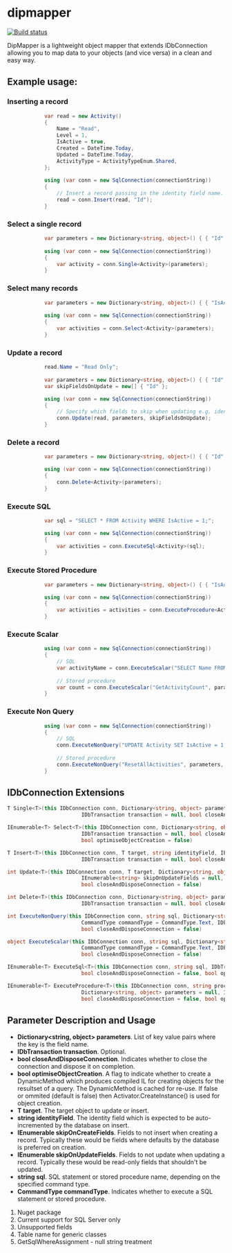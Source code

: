 # dipmapper

[![Build status](https://ci.appveyor.com/api/projects/status/rhnnr0xn7j8i5ayf?svg=true)](https://ci.appveyor.com/project/grantcolley/dipmapper)

DipMapper is a lightweight object mapper that extends IDbConnection allowing you to map data to your objects (and vice versa) in a clean and easy way.

## Example usage:

### Inserting a record
```C#
            var read = new Activity()
            {
                Name = "Read",
                Level = 1,
                IsActive = true,
                Created = DateTime.Today,
                Updated = DateTime.Today,
                ActivityType = ActivityTypeEnum.Shared,
            };
                
            using (var conn = new SqlConnection(connectionString))
            {
                // Insert a record passing in the identity field name.
                read = conn.Insert(read, "Id");
            }
```

### Select a single record
```C#
            var parameters = new Dictionary<string, object>() { { "Id", 123 } };
            
            using (var conn = new SqlConnection(connectionString))
            {
                var activity = conn.Single<Activity>(parameters);
            }
```

### Select many records
```C#
            var parameters = new Dictionary<string, object>() { { "IsActive", true } };
            
            using (var conn = new SqlConnection(connectionString))
            {
                var activities = conn.Select<Activity>(parameters);
            }
```

### Update a record
```C#
            read.Name = "Read Only";
            
            var parameters = new Dictionary<string, object>() { { "Id", 123 } };
            var skipFieldsOnUpdate = new[] { "Id" };

            using (var conn = new SqlConnection(connectionString))
            {
                // Specify which fields to skip when updating e.g. identity columns.
                conn.Update(read, parameters, skipFieldsOnUpdate);
            }
```

### Delete a record
```C#
            var parameters = new Dictionary<string, object>() { { "Id", 123 } };

            using (var conn = new SqlConnection(connectionString))
            {
                conn.Delete<Activity>(parameters);
            }
```

### Execute SQL
```C#
            var sql = "SELECT * FROM Activity WHERE IsActive = 1;";

            using (var conn = new SqlConnection(connectionString))
            {
                var activities = conn.ExecuteSql<Activity>(sql);
            }
```

### Execute Stored Procedure
```C#
            var parameters = new Dictionary<string, object>() { { "IsActive", true } };

            using (var conn = new SqlConnection(connectionString))
            {
                var activities = activities = conn.ExecuteProcedure<Activity>("GetActivities", parameters);
            }
```

### Execute Scalar
```C#
            using (var conn = new SqlConnection(connectionString))
            {
                // SQL
                var activityName = conn.ExecuteScalar("SELECT Name FROM Activity WHERE Id = 123");
                
                // Stored procedure
                var count = conn.ExecuteScalar("GetActivityCount", parameters, CommandType.StoredProcedure);
            }
```

### Execute Non Query
```C#
            using (var conn = new SqlConnection(connectionString))
            {
                // SQL
                conn.ExecuteNonQuery("UPDATE Activity SET IsActive = 1;");
                
                // Stored procedure
                conn.ExecuteNonQuery("ResetAllActivities", parameters, CommandType.StoredProcedure);
            }
```

## IDbConnection Extensions
```C# 
T Single<T>(this IDbConnection conn, Dictionary<string, object> parameters = null, 
                        IDbTransaction transaction = null, bool closeAndDisposeConnection = false)
```

```C#
IEnumerable<T> Select<T>(this IDbConnection conn, Dictionary<string, object> parameters = null, 
                        IDbTransaction transaction = null, bool closeAndDisposeConnection = false,
                        bool optimiseObjectCreation = false)
```

```C#
T Insert<T>(this IDbConnection conn, T target, string identityField, IEnumerable<string> skipOnCreateFields = null, 
                        IDbTransaction transaction = null, bool closeAndDisposeConnection = false)
```

```C#
int Update<T>(this IDbConnection conn, T target, Dictionary<string, object> parameters = null, 
                        IEnumerable<string> skipOnUpdateFields = null, IDbTransaction transaction = null, 
                        bool closeAndDisposeConnection = false)
```

```C#
int Delete<T>(this IDbConnection conn, Dictionary<string, object> parameters = null, 
                        IDbTransaction transaction = null, bool closeAndDisposeConnection = false)
```

```C#
int ExecuteNonQuery(this IDbConnection conn, string sql, Dictionary<string, object> parameters = null, 
                        CommandType commandType = CommandType.Text, IDbTransaction transaction = null, 
                        bool closeAndDisposeConnection = false)
```

```C#
object ExecuteScalar(this IDbConnection conn, string sql, Dictionary<string, object> parameters = null, 
                        CommandType commandType = CommandType.Text, IDbTransaction transaction = null, 
                        bool closeAndDisposeConnection = false)
```

```C#
IEnumerable<T> ExecuteSql<T>(this IDbConnection conn, string sql, IDbTransaction transaction = null, 
                        bool closeAndDisposeConnection = false, bool optimiseObjectCreation = false)
```

```C#
IEnumerable<T> ExecuteProcedure<T>(this IDbConnection conn, string procedureName, 
                        Dictionary<string, object> parameters = null, IDbTransaction transaction = null, 
                        bool closeAndDisposeConnection = false, bool optimiseObjectCreation = false)
```

## Parameter Description and Usage
- **Dictionary<string, object> parameters**. List of key value pairs where the key is the field name.  
- **IDbTransaction transaction**. Optional.
- **bool closeAndDisposeConnection**. Indicates whether to close the connection and dispose it on completion.
- **bool optimiseObjectCreation**. A flag to indicate whether to create a DynamicMethod which produces compiled IL for creating objects for the resultset of a query. The DynamicMethod is cached for re-use. If false or ommited (default is false) then Activator.CreateInstance<T>() is used for object creation. 
- **T target**. The target object to update or insert.
- **string identityField**. The identity field which is expected to be auto-incremented by the database on insert. 
- **IEnumerable<string> skipOnCreateFields**. Fields to not insert when creating a record. Typically these would be fields where defaults by the database is preferred on creation.
- **IEnumerable<string> skipOnUpdateFields**. Fields to not update when updating a record. Typically these would be read-only fields that shouldn't be updated.
- **string sql**. SQL statement or stored procedure name, depending on the specified command type.
- **CommandType commandType**. Indicates whether to execute a SQL statement or stored procedure.


1. Nuget package
3. Current support for SQL Server only
4. Unsupported fields
5. Table name for generic classes
6. GetSqlWhereAssignment - null string treatment
        
